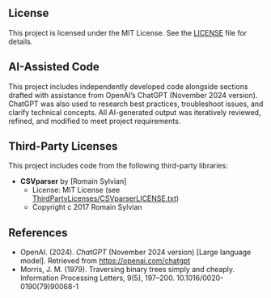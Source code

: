 ## License
This project is licensed under the MIT License. See the [LICENSE](./LICENSE) file for details.

## AI-Assisted Code
This project includes independently developed code alongside sections drafted with assistance from OpenAI’s ChatGPT (November 2024 version). ChatGPT was also used to research best practices, troubleshoot issues, and clarify technical concepts. All AI-generated output was iteratively reviewed, refined, and modified to meet project requirements.

## Third-Party Licenses
This project includes code from the following third-party libraries:

  - **CSVparser** by [Romain Sylvian]  
    - License: MIT License (see [ThirdPartyLicenses/CSVparserLICENSE.txt](./ThirdPartyLicenses/CSVparserLICENSE.txt))  
    - Copyright c 2017 Romain Sylvian

## References
- OpenAI. (2024). *ChatGPT* (November 2024 version) [Large language model]. Retrieved from https://openai.com/chatgpt
- Morris, J. M. (1979). Traversing binary trees simply and cheaply. Information Processing Letters, 9(5), 197–200. 10.1016/0020-0190(79)90068-1
